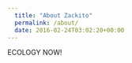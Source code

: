 ```yaml
---
  title: "About Zackito"
  permalink: /about/
  date: 2016-02-24T03:02:20+00:00
---
```

ECOLOGY NOW! 